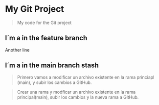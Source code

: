 # My Git Project

>My code for the Git project

## I´m a in the feature branch

Another line
## I´m a in the main branch stash

>Primero vamos a modificar un archivo existente en la rama princiapl (main), y subir los cambios a GitHub.

>Crear una rama y modficar un archivo existente en la rama principal(main), subir los cambios y la nueva rama a GitHub.



